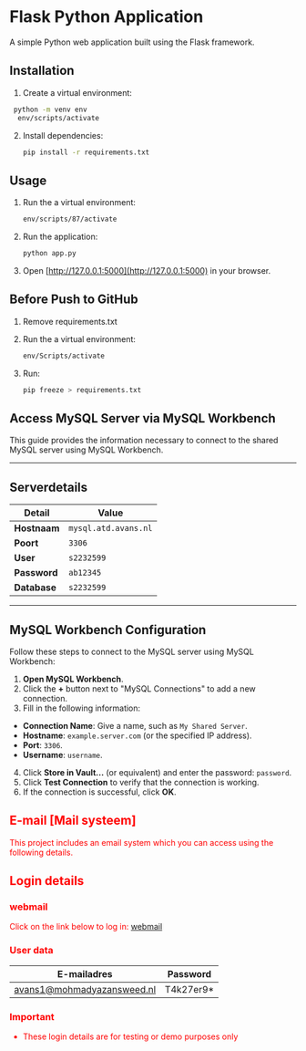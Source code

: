 # Flask Python Application

A simple Python web application built using the Flask framework.

## Installation

1. Create a virtual environment:
  ```bash
   python -m venv env
    env/scripts/activate 
   ```
2. Install dependencies:
   ```bash
   pip install -r requirements.txt
   ```

## Usage

1. Run the a virtual environment:
   ```bash
   env/scripts/87/activate
   ```
2. Run the application:
   ```bash
   python app.py
   ```
3. Open [http://127.0.0.1:5000](http://127.0.0.1:5000) in your browser.


## Before Push to GitHub

1. Remove requirements.txt

2. Run the a virtual environment:
   ```bash
   env/Scripts/activate
   ```

3. Run:
   ```bash
   pip freeze > requirements.txt
   ```

## Access MySQL Server via MySQL Workbench

This guide provides the information necessary to connect to the shared MySQL server using MySQL Workbench.

---

## **Serverdetails**
| Detail         | Value                                   |
|----------------|------------------------------------------|
| **Hostnaam**   | `mysql.atd.avans.nl`        |
| **Poort**      | `3306`                                  |
| **User** | `s2232599`               |
| **Password** | `ab12345`                       |
| **Database**   | `s2232599`                         |

---

## **MySQL Workbench Configuration**

Follow these steps to connect to the MySQL server using MySQL Workbench:

1. **Open MySQL Workbench**.
2. Click the **+** button next to "MySQL Connections" to add a new connection.
3. Fill in the following information:
- **Connection Name**: Give a name, such as `My Shared Server`.
- **Hostname**: `example.server.com` (or the specified IP address).
- **Port**: `3306`.
- **Username**: `username`.
4. Click **Store in Vault...** (or equivalent) and enter the password: `password`.
5. Click **Test Connection** to verify that the connection is working.
6. If the connection is successful, click **OK**.


<div style="color:red;">


## E-mail  [Mail systeem]

This project includes an email system which you can access using the following details.

## **Login details**

### **webmail**
Click on the link below to log in:
[webmail](https://webmail.mohmadyazansweed.nl/?_user=avans1%40mohmadyazansweed.nl)

### **User data**
E-mailadres                    | Password      |
--------------------------------|-----------------|
avans1@mohmadyazansweed.nl          | T4k27er9*        |

### **Important**
- <span style="color:red;">These login details are for testing or demo purposes only</span>
</div>